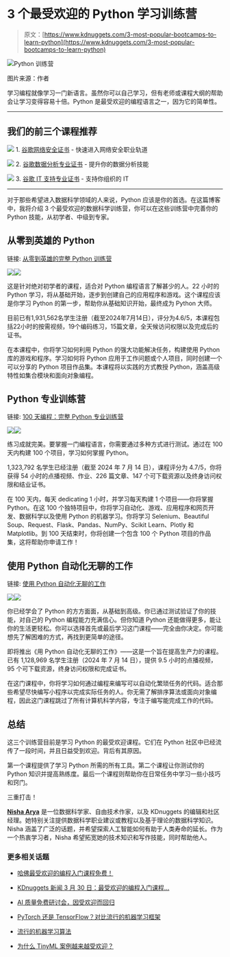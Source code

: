 # 3 个最受欢迎的 Python 学习训练营

> 原文：[https://www.kdnuggets.com/3-most-popular-bootcamps-to-learn-python](https://www.kdnuggets.com/3-most-popular-bootcamps-to-learn-python)

![Python 训练营](../Images/cc8da7bec15c64f032e7b32107b83e8d.png)

图片来源：作者

学习编程就像学习一门新语言。虽然你可以自己学习，但有老师或课程大纲的帮助会让学习变得容易十倍。Python 是最受欢迎的编程语言之一，因为它的简单性。

* * *

## 我们的前三个课程推荐

![](../Images/0244c01ba9267c002ef39d4907e0b8fb.png) 1\. [谷歌网络安全证书](https://www.kdnuggets.com/google-cybersecurity) - 快速进入网络安全职业轨道

![](../Images/e225c49c3c91745821c8c0368bf04711.png) 2\. [谷歌数据分析专业证书](https://www.kdnuggets.com/google-data-analytics) - 提升你的数据分析技能

![](../Images/0244c01ba9267c002ef39d4907e0b8fb.png) 3\. [谷歌 IT 支持专业证书](https://www.kdnuggets.com/google-itsupport) - 支持你组织的 IT

* * *

对于那些希望进入数据科学领域的人来说，Python 应该是你的首选。在这篇博客中，我将介绍 3 个最受欢迎的数据科学训练营，你可以在这些训练营中完善你的 Python 技能，从初学者、中级到专家。

## 从零到英雄的 Python

链接: [从零到英雄的完整 Python 训练营](https://click.linksynergy.com/link?id=XUZwX0cABqY&offerid=1597309.3919713738893564778912694&bids=1597309.3919713738893564778912694&bids=1597309.3919713738893564778912694&type=2&murl=https%3a%2f%2fwww.udemy.com%2fcourse%2fcomplete-python-bootcamp%2f&)

[![](../Images/730645d6a4cc81782df3d4376baf2f56.png)](https://click.linksynergy.com/link?id=XUZwX0cABqY&offerid=1597309.3919713738893564778912694&bids=1597309.3919713738893564778912694&bids=1597309.3919713738893564778912694&type=2&murl=https%3a%2f%2fwww.udemy.com%2fcourse%2fcomplete-python-bootcamp%2f&)![](../Images/29baaf79748612a3534111d9b923420f.png)

这是针对绝对初学者的课程，适合对 Python 编程语言了解甚少的人。22 小时的 Python 学习，将从基础开始，逐步到创建自己的应用程序和游戏。这个课程应该是你学习 Python 的第一步，帮助你从基础知识开始，最终成为 Python 大师。

目前已有1,931,562名学生注册（截至2024年7月14日），评分为4.6/5，本课程包括22小时的按需视频，19个编码练习，15篇文章，全天候访问权限以及完成后的证书。

在本课程中，你将学习如何利用 Python 的强大功能解决任务，构建使用 Python 库的游戏和程序。学习如何将 Python 应用于工作问题或个人项目，同时创建一个可以分享的 Python 项目作品集。本课程将以实践的方式教授 Python，涵盖高级特性如集合模块和面向对象编程。

## Python 专业训练营

链接: [100 天编程：完整 Python 专业训练营](https://www.udemy.com/course/100-days-of-code/?ranMID=39197&ranEAID=XUZwX0cABqY&ranSiteID=XUZwX0cABqY-hiXYFuxko1SSvJ1sayUU1g&LSNPUBID=XUZwX0cABqY&utm_source=aff-campaign&utm_medium=udemyads)

[![](../Images/d0109d8962fa96c61ed2961308ac110d.png)](https://click.linksynergy.com/link?id=XUZwX0cABqY&offerid=1597309.3919715219197173821843440&bids=1597309.3919715219197173821843440&bids=1597309.3919715219197173821843440&type=2&murl=https%3a%2f%2fwww.udemy.com%2fcourse%2f100-days-of-code%2f&)![](../Images/85012bb91e8f5a88e359707c9c997092.png)

练习成就完美。要掌握一门编程语言，你需要通过多种方式进行测试。通过在 100 天内构建 100 个项目，学习如何掌握 Python。

1,323,792 名学生已经注册（截至 2024 年 7 月 14 日），课程评分为 4.7/5，你将获得 54 小时的点播视频、作业、226 篇文章、147 个可下载资源以及终身访问权限和结业证书。

在 100 天内，每天 dedicating 1 小时，并学习每天构建 1 个项目——你将掌握 Python。在这 100 个独特项目中，你将学习自动化、游戏、应用程序和网页开发、数据科学以及使用 Python 的机器学习。你将学习 Selenium、Beautiful Soup、Request、Flask、Pandas、NumPy、Scikit Learn、Plotly 和 Matplotlib。到 100 天结束时，你将创建一个包含 100 个 Python 项目的作品集，这将帮助你申请工作！

## 使用 Python 自动化无聊的工作

链接: [使用 Python 自动化无聊的工作](https://www.udemy.com/course/automate/?ranMID=39197&ranEAID=XUZwX0cABqY&ranSiteID=XUZwX0cABqY-sdReeuI5vJntGphitRBN3Q&utm_source=aff-campaign&LSNPUBID=XUZwX0cABqY&utm_medium=udemyads)

[![](../Images/66af4de6f953b6f7d316e11eb39d8c1f.png)](https://click.linksynergy.com/link?id=XUZwX0cABqY&offerid=1597309.3919714377191720316673633&bids=1597309.3919714377191720316673633&bids=1597309.3919714377191720316673633&type=2&murl=https%3a%2f%2fwww.udemy.com%2fcourse%2fautomate%2f&)![](../Images/c893057fc63e78854781273621eac7c2.png)

你已经学会了 Python 的方方面面，从基础到高级。你已通过测试验证了你的技能，对自己的 Python 编程能力充满信心。但你知道 Python 还能做得更多，能让你的生活更轻松。你可以选择首先或最后学习这门课程——完全由你决定。你可能想先了解困难的方式，再找到更简单的途径。

即将推出《用 Python 自动化无聊的工作》——这是一个旨在提高生产力的课程。已有 1,128,969 名学生注册（2024 年 7 月 14 日），提供 9.5 小时的点播视频，95 个可下载资源，终身访问权限和完成证书。

在这门课程中，你将学习如何通过编程来编写可以自动化繁琐任务的代码。适合那些希望尽快编写小程序以完成实际任务的人。你无需了解排序算法或面向对象编程，因此这门课程跳过了所有计算机科学内容，专注于编写能完成工作的代码。

## 总结

这三个训练营目前是学习 Python 的最受欢迎课程。它们在 Python 社区中已经流传了一段时间，并且日益受到欢迎。背后有其原因。

第一个课程提供了学习 Python 所需的所有工具。第二个课程让你测试你的 Python 知识并提高熟练度。最后一个课程则帮助你在日常任务中学习一些小技巧和窍门。

三重打击！

[](https://www.linkedin.com/in/nisha-arya-ahmed/)****[Nisha Arya](https://www.linkedin.com/in/nisha-arya-ahmed/)**** 是一位数据科学家、自由技术作家，以及 KDnuggets 的编辑和社区经理。她特别关注提供数据科学职业建议或教程以及基于理论的数据科学知识。Nisha 涵盖了广泛的话题，并希望探索人工智能如何有助于人类寿命的延长。作为一个热衷学习者，Nisha 希望拓宽她的技术知识和写作技能，同时帮助他人。

### 更多相关话题

+   [哈佛最受欢迎的编程入门课程免费！](https://www.kdnuggets.com/2022/03/popular-intro-programming-course-harvard-free.html)

+   [KDnuggets 新闻 3 月 30 日：最受欢迎的编程入门课程…](https://www.kdnuggets.com/2022/n13.html)

+   [AI 质量免费研讨会，因受欢迎而回归](https://www.kdnuggets.com/2022/05/truera-free-workshop-ai-quality-back-popular-demand.html)

+   [PyTorch 还是 TensorFlow？对比流行的机器学习框架](https://www.kdnuggets.com/2022/02/packt-pytorch-tensorflow-comparing-popular-machine-learning-frameworks.html)

+   [流行的机器学习算法](https://www.kdnuggets.com/2022/05/popular-machine-learning-algorithms.html)

+   [为什么 TinyML 案例越来越受欢迎？](https://www.kdnuggets.com/2022/10/tinyml-cases-becoming-popular.html)
